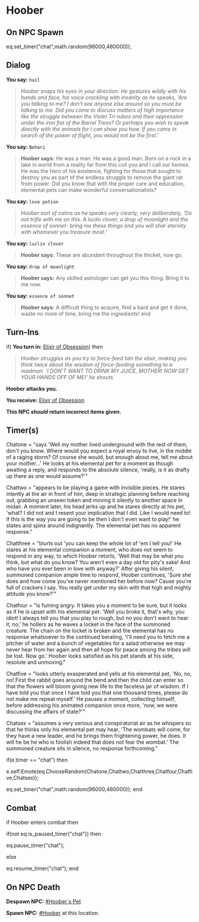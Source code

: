 # Hoober
## On NPC Spawn

eq.set_timer("chat",math.random(96000,480000));
## Dialog

**You say:** `hail`



>*Hoober snaps his eyes in your direction. He gestures wildly with his hands and face, his voice crackling with insanity as he speaks, 'Are you talking to me? I don't see anyone else around so you must be talking to me. Did you come to discuss matters of high importance like the struggle between the Violet Tri-tubes and their oppression under the iron fist of the Barrel Trees? Or perhaps you wish to speak directly with the animals for I can show you how. If you came in search of the power of flight, you would not be the first.'*

**You say:** `Behari`



>**Hoober says:** He was a man. He was a good man. Born on a rock in a lake in world from a reality far from this coil you and I call our homes. He was the hero of his existence, fighting for those that sought to destroy you as part of the endless struggle to remove the giant rat from power. Did you know that with the proper care and education, elemental pets can make wonderful conversationalists?

**You say:** `love potion`



>*Hoober sort of calms as he speaks very clearly, very deliberately, 'Do not trifle with me on this. A luclin clover, a drop of moonlight and the essence of sonnet- bring me these things and you will shar eternity with whomever you treasure most.'*

**You say:** `luclin clover`



>**Hoober says:** These are abundant throughout the thicket, now go.

**You say:** `drop of moonlight`



>**Hoober says:** Any skilled astrologer can get you this thing. Bring it to me now.

**You say:** `essence of sonnet`



>**Hoober says:** A difficult thing to acquire, find a bard and get it done, waste no more of time, bring me the ingredients!
end

## Turn-Ins





if( **You turn in:** [Elixir of Obsession](/item/5994)) then


>*Hoober struggles as you try to force-feed him the elixir, making you think twice about the wisdom of force-feeding something to a madman. 'I DON'T WANT TO DRINK MY JUICE, MOTHER! NOW GET YOUR HANDS OFF OF ME!' he shouts.*


**Hoober attacks you.**


 **You receive:**  [Elixir of Obsession](/item/5994) 

**This NPC *should* return incorrect items given.**

## Timer(s)

Chatone = "says 'Well my mother lived underground with the rest of them, don't you know.  Where would you expect a royal envoy to live, in the middle of a raging storm?  Of course she would, but enough about me, tell me about your mother...'  He looks at his elemental pet for a moment as though awaiting a reply, and responds to the absolute silence, 'really, is it as drafty up there as one would assume?'"

Chattwo = "appears to be playing a game with invisible pieces.  He stares intently at the air in front of him, deep in strategic planning before reaching out, grabbing an unseen token and moving it silently to another space in midair.  A moment later, his head jerks up and he stares directly at his pet, 'what?  I did not and I resent your implication that I did.  Like I would need to!  If this is the way you are going to be then I don't even want to play!' he states and spins around indignantly.  The elemental pet has no apparent response."

Chatthree = "blurts out 'you can keep the whole lot of 'em I tell you!'  He stares at his elemental companion a moment, who does not seem to respond in any way, to which Hoober retorts, 'Well that may be what you think, but what do you know?  You aren't even a day old for pity's sake!  And who have you ever been in love with anyway?'  After giving his silent, summoned companion ample time to respond, Hoober continues, 'Sure she does and how come you've never mentioned her before now?  Cause you're full of crackers I say.  You really get under my skin with that high and mighty attitude you know?'"

Chatfour = "is fuming angry.  It takes you a moment to be sure, but it looks as if he is upset with his elemental pet.  'Well you broke it, that's why, you idiot!  I always tell you that you play to rough, but no you don't want to hear it, no,' he hollers as he waves a locket in the face of the summoned creature.  The chain on the locket is broken and the elemental has no response whatsoever to the continued berating, 'I'll need you to fetch me a pitcher of water and a bunch of vegetables for a salad otherwise we may never hear from her again and then all hope for peace among the tribes will be lost.  Now go.'  Hoober looks satisfied as his pet stands at his side, resolute and unmoving."

Chatfive = "looks utterly exasperated and yells at his elemental pet, 'No, no, no!  First the rabbit goes around the bend and then the child can enter so that the flowers will bloom giving new life to the faceless jar of wisdom.  If I have told you that once I have told you that one thousand times, please do not make me repeat myself.'  He pauses a moment, collecting himself, before addressing his animated companion once more, 'now, we were discussing the affairs of state?'"

Chatsex = "assumes a very serious and conspiratorial air as he whispers so that he thinks only his elemental pet may hear, 'The wombats will come, for they have a new leader, and he brings them frightening power, he does.  It will he be he who is foolish indeed that does not fear the wombat.'  The summoned creature sits in silence, no response forthcoming."

if(e.timer == "chat") then


e.self:Emote(eq.ChooseRandom(Chatone,Chattwo,Chatthree,Chatfour,Chatfive,Chatsex));


eq.set_timer("chat",math.random(96000,480000));
end

## Combat

if Hoober enters combat  then


if(not eq.is_paused_timer("chat")) then



eq.pause_timer("chat");


else


eq.resume_timer("chat");
end

## On NPC Death

**Despawn NPC:**  [\#Hoober\`s Pet](/npc/172010)

**Spawn NPC:**  [\#Hoober](/npc/172012) at this location.